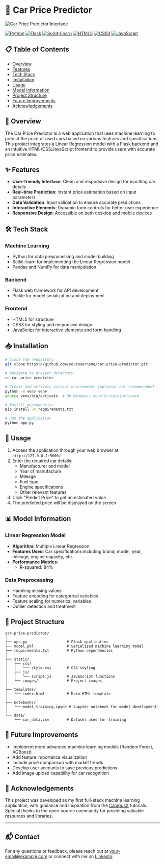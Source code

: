 # 🚗 Car Price Predictor

![Car Price Predictor Interface](https://github.com/user-attachments/assets/19f599c9-56ec-4f39-9bdd-09ba54e6431e)

[![Python](https://img.shields.io/badge/Python-3776AB?style=for-the-badge&logo=python&logoColor=white)](https://www.python.org/)
[![Flask](https://img.shields.io/badge/Flask-000000?style=for-the-badge&logo=flask&logoColor=white)](https://flask.palletsprojects.com/)
[![Scikit-Learn](https://img.shields.io/badge/scikit--learn-F7931E?style=for-the-badge&logo=scikit-learn&logoColor=white)](https://scikit-learn.org/)
[![HTML5](https://img.shields.io/badge/HTML5-E34F26?style=for-the-badge&logo=html5&logoColor=white)](https://developer.mozilla.org/en-US/docs/Web/HTML)
[![CSS3](https://img.shields.io/badge/CSS3-1572B6?style=for-the-badge&logo=css3&logoColor=white)](https://developer.mozilla.org/en-US/docs/Web/CSS)
[![JavaScript](https://img.shields.io/badge/JavaScript-F7DF1E?style=for-the-badge&logo=javascript&logoColor=black)](https://developer.mozilla.org/en-US/docs/Web/JavaScript)

## 📋 Table of Contents
- [Overview](#overview)
- [Features](#features)
- [Tech Stack](#tech-stack)
- [Installation](#installation)
- [Usage](#usage)
- [Model Information](#model-information)
- [Project Structure](#project-structure)
- [Future Improvements](#future-improvements)
- [Acknowledgements](#acknowledgements)

## 🌟 Overview

The Car Price Predictor is a web application that uses machine learning to predict the price of used cars based on various features and specifications. This project integrates a Linear Regression model with a Flask backend and an intuitive HTML/CSS/JavaScript frontend to provide users with accurate price estimates.

## ✨ Features

- **User-friendly Interface**: Clean and responsive design for inputting car details
- **Real-time Prediction**: Instant price estimation based on input parameters
- **Data Validation**: Input validation to ensure accurate predictions
- **Interactive Elements**: Dynamic form controls for better user experience
- **Responsive Design**: Accessible on both desktop and mobile devices

## 🛠️ Tech Stack

### Machine Learning
- Python for data preprocessing and model building
- Scikit-learn for implementing the Linear Regression model
- Pandas and NumPy for data manipulation

### Backend
- Flask web framework for API development
- Pickle for model serialization and deployment

### Frontend
- HTML5 for structure
- CSS3 for styling and responsive design
- JavaScript for interactive elements and form handling

## 📥 Installation

```bash
# Clone the repository
git clone https://github.com/yourusername/car-price-predictor.git

# Navigate to project directory
cd car-price-predictor

# Create and activate virtual environment (optional but recommended)
python -m venv venv
source venv/bin/activate  # On Windows: venv\Scripts\activate

# Install dependencies
pip install -r requirements.txt

# Run the application
python app.py
```

## 🚀 Usage

1. Access the application through your web browser at `http://127.0.0.1:5000/`
2. Enter the required car details:
   - Manufacturer and model
   - Year of manufacture
   - Mileage
   - Fuel type
   - Engine specifications
   - Other relevant features
3. Click "Predict Price" to get an estimated value
4. The predicted price will be displayed on the screen

## 📊 Model Information

### Linear Regression Model
- **Algorithm**: Multiple Linear Regression
- **Features Used**: Car specifications including brand, model, year, mileage, engine capacity, etc.
- **Performance Metrics**:
  - R-squared: 84%

### Data Preprocessing
- Handling missing values
- Feature encoding for categorical variables
- Feature scaling for numerical variables
- Outlier detection and treatment

## 📁 Project Structure

```
car-price-predictor/
│
├── app.py                  # Flask application
├── model.pkl               # Serialized machine learning model
├── requirements.txt        # Python dependencies
│
├── static/
│   ├── css/
│   │   └── style.css       # CSS styling
│   ├── js/
│   │   └── script.js       # JavaScript functions
│   └── images/             # Project images
│
├── templates/
│   └── index.html          # Main HTML template
│
├── notebooks/
│   └── model_training.ipynb # Jupyter notebook for model development
│
└── data/
    └── car_data.csv        # Dataset used for training
```

## 🔮 Future Improvements

- Implement more advanced machine learning models (Random Forest, XGBoost)
- Add feature importance visualization
- Include price comparison with market trends
- Develop user accounts to save previous predictions
- Add image upload capability for car recognition

## 🙏 Acknowledgements

This project was developed as my first full-stack machine learning application, with guidance and inspiration from the [CampusX](https://github.com/campusx-official) tutorials. Special thanks to the open-source community for providing valuable resources and libraries.

---

## 📬 Contact

For any questions or feedback, please reach out at [your-email@example.com](mailto:your-email@example.com) or connect with me on [LinkedIn](https://www.linkedin.com/in/yourprofile/).


